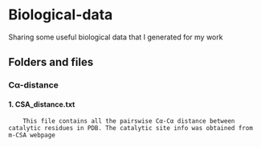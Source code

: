 # Biological-data
Sharing some useful biological data that I generated for my work

## Folders and files

### Cα-distance
#### 1. CSA_distance.txt
        This file contains all the pairswise Cα-Cα distance between catalytic residues in PDB. The catalytic site info was obtained from m-CSA webpage 

